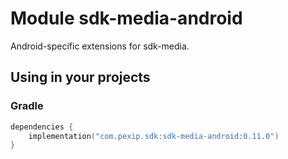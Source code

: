 # Module sdk-media-android

Android-specific extensions for sdk-media.

## Using in your projects

### Gradle

```kotlin
dependencies {
    implementation("com.pexip.sdk:sdk-media-android:0.11.0")
}
```
